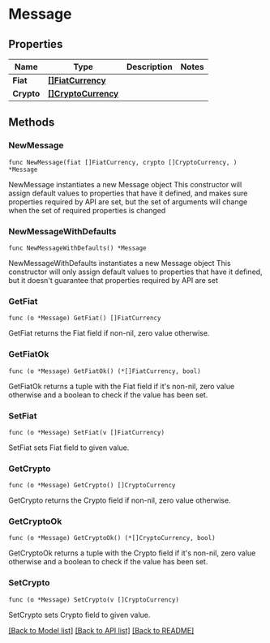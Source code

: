 # Message

## Properties

| Name       | Type                                        | Description | Notes |
| ---------- | ------------------------------------------- | ----------- | ----- |
| **Fiat**   | [**\[\]FiatCurrency**](fiatcurrency.md)     |             |       |
| **Crypto** | [**\[\]CryptoCurrency**](cryptocurrency.md) |             |       |

## Methods

### NewMessage

`func NewMessage(fiat []FiatCurrency, crypto []CryptoCurrency, ) *Message`

NewMessage instantiates a new Message object This constructor will assign default values to properties that have it defined, and makes sure properties required by API are set, but the set of arguments will change when the set of required properties is changed

### NewMessageWithDefaults

`func NewMessageWithDefaults() *Message`

NewMessageWithDefaults instantiates a new Message object This constructor will only assign default values to properties that have it defined, but it doesn't guarantee that properties required by API are set

### GetFiat

`func (o *Message) GetFiat() []FiatCurrency`

GetFiat returns the Fiat field if non-nil, zero value otherwise.

### GetFiatOk

`func (o *Message) GetFiatOk() (*[]FiatCurrency, bool)`

GetFiatOk returns a tuple with the Fiat field if it's non-nil, zero value otherwise and a boolean to check if the value has been set.

### SetFiat

`func (o *Message) SetFiat(v []FiatCurrency)`

SetFiat sets Fiat field to given value.

### GetCrypto

`func (o *Message) GetCrypto() []CryptoCurrency`

GetCrypto returns the Crypto field if non-nil, zero value otherwise.

### GetCryptoOk

`func (o *Message) GetCryptoOk() (*[]CryptoCurrency, bool)`

GetCryptoOk returns a tuple with the Crypto field if it's non-nil, zero value otherwise and a boolean to check if the value has been set.

### SetCrypto

`func (o *Message) SetCrypto(v []CryptoCurrency)`

SetCrypto sets Crypto field to given value.

[\[Back to Model list\]](./#documentation-for-models) [\[Back to API list\]](./#documentation-for-api-endpoints) [\[Back to README\]](./)
